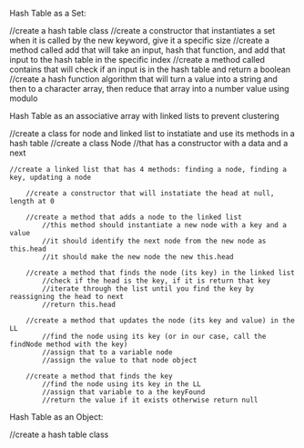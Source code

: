 Hash Table as a Set: 

//create a hash table class
//create a constructor that instantiates a set when it is called by the new keyword, give it a specific size
//create a method called add that will take an input, hash that function, and add that input to the hash table in the specific index
//create a method called contains that will check if an input is in the hash table and return a boolean
//create a hash function algorithm that will turn a value into a string and then to a character array, then reduce that array into a number value using modulo

Hash Table as an associative array with linked lists to prevent clustering

//create a class for node and linked list to instatiate and use its methods in a hash table
    //create a class Node 
        //that has a constructor with a data and a next 

    //create a linked list that has 4 methods: finding a node, finding a key, updating a node
        
        //create a constructor that will instatiate the head at null, length at 0
        
        //create a method that adds a node to the linked list
            //this method should instantiate a new node with a key and a value
            //it should identify the next node from the new node as this.head
            //it should make the new node the new this.head
       
        //create a method that finds the node (its key) in the linked list
            //check if the head is the key, if it is return that key
            //iterate through the list until you find the key by reassigning the head to next
            //return this.head

        //create a method that updates the node (its key and value) in the LL
            //find the node using its key (or in our case, call the findNode method with the key)
            //assign that to a variable node
            //assign the value to that node object

        //create a method that finds the key
            //find the node using its key in the LL
            //assign that variable to a the keyFound
            //return the value if it exists otherwise return null

Hash Table as an Object:
















//create a hash table class 
